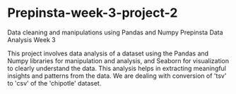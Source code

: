 # Prepinsta-week-3-project-2
Data cleaning and manipulations using Pandas and Numpy
Prepinsta Data Analysis Week 3

This project involves data analysis of a dataset using the Pandas and Numpy libraries for manipulation and analysis, and Seaborn for visualization to clearly understand the data. This analysis helps in extracting meaningful insights and patterns from the data. We are dealing with conversion of 'tsv' to 'csv' of the 'chipotle' dataset.
